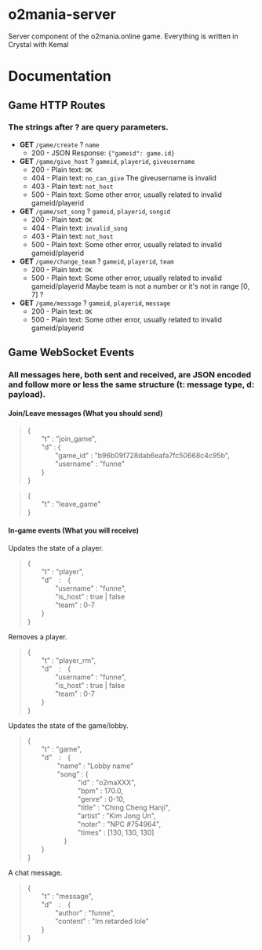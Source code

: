 # o2mania-server

Server component of the o2mania.online game. Everything is written in Crystal with Kemal

# Documentation

## Game HTTP Routes
### The strings after **?** are query parameters.

* **GET** `/game/create` ? `name`
    * 200 - JSON Response: `{"gameid": game.id}`
* **GET** `/game/give_host` ? `gameid`, `playerid`, `giveusername`
    * 200 - Plain text: `OK`
    * 404 - Plain text: `no_can_give` The giveusername is invalid
    * 403 - Plain text: `not_host`
    * 500 - Plain text: Some other error, usually related to invalid gameid/playerid
* **GET** `/game/set_song` ? `gameid`, `playerid`, `songid`
    * 200 - Plain text: `OK`
    * 404 - Plain text: `invalid_song`
    * 403 - Plain text: `not_host`
    * 500 - Plain text: Some other error, usually related to invalid gameid/playerid
* **GET** `/game/change_team` ? `gameid`, `playerid`, `team`
    * 200 - Plain text: `OK`
    * 500 - Plain text: Some other error, usually related to invalid gameid/playerid
            Maybe team is not a number or it's not in range [0, 7] ?
* **GET** `/game/message` ? `gameid`, `playerid`, `message`
    * 200 - Plain text: `OK`
    * 500 - Plain text: Some other error, usually related to invalid gameid/playerid

## Game WebSocket Events
### All messages here, both sent and received, are JSON encoded and follow more or less the same structure (t: message type, d: payload).

#### **Join/Leave messages (What you should send)**
>{\
>  "t" : "join_game", \
>  "d" : { \
>    "game_id" : "b96b09f728dab6eafa7fc50668c4c95b",\
>    "username" : "funne"\
>  }\
>}

>{\
>  "t" : "leave_game"\
>}

#### **In-game events (What you will receive)**
 Updates the state of a player.
>{\
>  "t" : "player", \
>  "d" : { \
>    "username" : "funne",\
>    "is_host" : true | false\
>    "team" : 0-7\
>  }\
>}

 Removes a player.
>{\
>  "t" : "player_rm", \
>  "d" : { \
>    "username" : "funne",\
>    "is_host" : true | false\
>    "team" : 0-7\
>  }\
>}

 Updates the state of the game/lobby.
>{\
>  "t" : "game", \
>  "d" : { \
>       "name" : "Lobby name"\
>       "song" : {\
>           "id" : "o2maXXX",\
>           "bpm" : 170.0,\
>           "genre" : 0-10,\
>           "title" : "Ching Cheng Hanji",\
>           "artist" : "Kim Jong Un",\
>           "noter" : "NPC #754964",\
>           "times" : [130, 130, 130]\
>       }\
>  }\
>}

 A chat message.
>{\
>  "t" : "message", \
>  "d" : { \
>    "author" : "funne",\
>    "content" : "Im retarded lole"\
>  }\
>}
